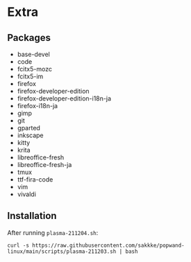 # Extra

## Packages
- base-devel
- code
- fcitx5-mozc
- fcitx5-im
- firefox
- firefox-developer-edition
- firefox-developer-edition-i18n-ja
- firefox-i18n-ja
- gimp
- git
- gparted
- inkscape
- kitty
- krita
- libreoffice-fresh
- libreoffice-fresh-ja
- tmux
- ttf-fira-code
- vim
- vivaldi

## Installation

After running `plasma-211204.sh`:

```
curl -s https://raw.githubusercontent.com/sakkke/popwand-linux/main/scripts/plasma-211203.sh | bash
```